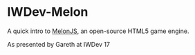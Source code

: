 IWDev-Melon
===========

A quick intro to [MelonJS](http://melonjs.org), an open-source HTML5 game engine.

As presented by Gareth at IWDev 17
